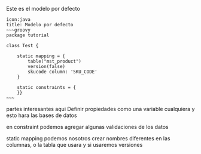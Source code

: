 Este es el modelo por defecto

```ad-info
icon:java
title: Modelo por defecto
~~~groovy
package tutorial  
  
class Test {  

    static mapping = {
        table("mst_product")
        version(false)
        skucode column: 'SKU_CODE'
    }

    static constraints = {  
    }}
~~~

```

partes interesantes aqui
Definir propiedades como una variable cualquiera y esto hara las bases de datos

en constraint podemos agregar algunas validaciones de los datos 

static mapping podemos nosotros crear nombres diferentes en las columnas, o la tabla que usara y si usaremos versiones
